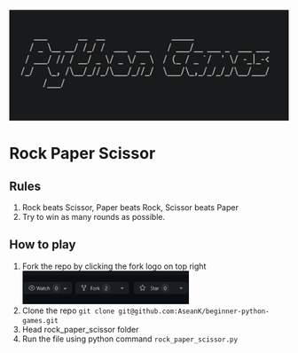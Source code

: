 <p align="center">
  <a href="https://github.com/AseanK/beginner-python-games" target="_blank">
    <img src="../images/logo.png" width = "2560px" height = "200px">
  </a>
</p>


# Rock Paper Scissor

## Rules
1. Rock beats Scissor, Paper beats Rock, Scissor beats Paper
2. Try to win as many rounds as possible.

## How to play
1. Fork the repo by clicking the fork logo on top right <img src="../images/fork.png" width="300" height="60">
2. Clone the repo `git clone git@github.com:AseanK/beginner-python-games.git`
3. Head rock_paper_scissor folder
4. Run the file using python command `rock_paper_scissor.py`

